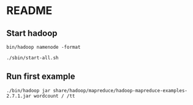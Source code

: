 # README

## Start hadoop

```
bin/hadoop namenode -format
```

```
./sbin/start-all.sh
```

## Run first example 

```
./bin/hadoop jar share/hadoop/mapreduce/hadoop-mapreduce-examples-2.7.1.jar wordcount / /tt
```
